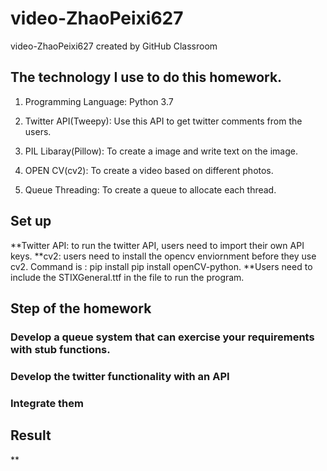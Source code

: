 # video-ZhaoPeixi627
video-ZhaoPeixi627 created by GitHub Classroom
## The technology I use to do this homework.
1. Programming Language: Python 3.7

2. Twitter API(Tweepy): Use this API to get twitter comments from the users.

3. PIL Libaray(Pillow): To create a image and write text on the image.

4. OPEN CV(cv2): To create a video based on different photos.

5. Queue Threading: To create a queue to allocate each thread.

## Set up
**Twitter API: to run the twitter API, users need to import their own API keys.
**cv2: users need to install the opencv enviornment before they use cv2. Command is : pip install pip install openCV-python.
**Users need to include the STIXGeneral.ttf in the file to run the program.

## Step of the homework
### Develop a queue system that can exercise your requirements with stub functions.
### Develop the twitter functionality with an API
### Integrate them

## Result
**
